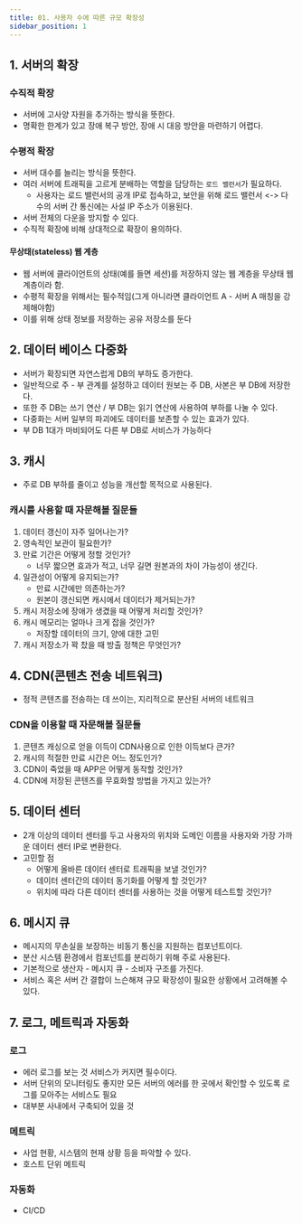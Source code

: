 ```yaml
---
title: 01. 사용자 수에 따른 규모 확장성
sidebar_position: 1
---
```

## 1. 서버의 확장
### 수직적 확장
- 서버에 고사양 자원을 추가하는 방식을 뜻한다.
- 명확한 한계가 있고 장애 복구 방안, 장애 시 대응 방안을 마련하기 어렵다.
### 수평적 확장
- 서버 대수를 늘리는 방식을 뜻한다.
- 여러 서버에 트래픽을 고르게 분배하는 역할을 담당하는 `로드 밸런서`가 필요하다.
  - 사용자는 로드 밸런서의 공개 IP로 접속하고, 보안을 위해 로드 밸런서 <-> 다수의 서버 간 통신에는 사설 IP 주소가 이용된다.
- 서버 전체의 다운을 방지할 수 있다.
- 수직적 확장에 비해 상대적으로 확장이 용의하다.

#### 무상태(stateless) 웹 계층
- 웹 서버에 클라이언트의 상태(예를 들면 세션)를 저장하지 않는 웹 계층을 무상태 웹 계층이라 함.
- 수평적 확장을 위해서는 필수적임(그게 아니라면 클라이언트 A - 서버 A 매칭을 강제해야함)
- 이를 위해 상태 정보를 저장하는 공유 저장소를 둔다


## 2. 데이터 베이스 다중화
- 서버가 확장되면 자연스럽게 DB의 부하도 증가한다.
- 일반적으로 주 - 부 관계를 설정하고 데이터 원보는 주 DB, 사본은 부 DB에 저장한다.
- 또한 주 DB는 쓰기 연산 / 부 DB는 읽기 연산에 사용하여 부하를 나눌 수 있다.
- 다중화는 서버 일부의 파괴에도 데이터를 보존할 수 있는 효과가 있다.
- 부 DB 1대가 마비되어도 다른 부 DB로 서비스가 가능하다

## 3. 캐시
- 주로 DB 부하를 줄이고 성능을 개선할 목적으로 사용된다.

### 캐시를 사용할 때 자문해볼 질문들
1. 데이터 갱신이 자주 일어나는가?
2. 영속적인 보관이 필요한가?
3. 만료 기간은 어떻게 정할 것인가?
   - 너무 짧으면 효과가 적고, 너무 길면 원본과의 차이 가능성이 생긴다.
4. 일관성이 어떻게 유지되는가?
   - 만료 시간에만 의존하는가?
   - 원본이 갱신되면 캐시에서 데이터가 제거되는가?
5. 캐시 저장소에 장애가 생겼을 때 어떻게 처리할 것인가?
6. 캐시 메모리는 얼마나 크게 잡을 것인가?
   - 저장할 데이터의 크기, 양에 대한 고민
7. 캐시 저장소가 꽉 찼을 때 방출 정책은 무엇인가?

## 4. CDN(콘텐츠 전송 네트워크)
- 정적 콘텐츠를 전송하는 데 쓰이는, 지리적으로 분산된 서버의 네트워크

### CDN을 이용할 때 자문해볼 질문들
1. 콘텐츠 캐싱으로 얻을 이득이 CDN사용으로 인한 이득보다 큰가?
2. 캐시의 적절한 만료 시간은 어느 정도인가?
3. CDN이 죽었을 때 APP은 어떻게 동작할 것인가?
4. CDN에 저장된 콘텐츠를 무효화할 방법을 가지고 있는가?

## 5. 데이터 센터
- 2개 이상의 데이터 센터를 두고 사용자의 위치와 도메인 이름을 사용자와 가장 가까운 데이터 센터 IP로 변환한다.
- 고민할 점
  - 어떻게 올바른 데이터 센터로 트래픽을 보낼 것인가?
  - 데이터 센터간의 데이터 동기화를 어떻게 할 것인가?
  - 위치에 따라 다른 데이터 센터를 사용하는 것을 어떻게 테스트할 것인가?

## 6. 메시지 큐
- 메시지의 무손실을 보장하는 비동기 통신을 지원하는 컴포넌트이다.
- 분산 시스템 환경에서 컴포넌트를 분리하기 위해 주로 사용된다.
- 기본적으로 생산자 - 메시지 큐 - 소비자 구조를 가진다.
- 서비스 혹은 서버 간 결합이 느슨해져 규모 확장성이 필요한 상황에서 고려해볼 수 있다.

## 7. 로그, 메트릭과 자동화
### 로그
  - 에러 로그를 보는 것 서비스가 커지면 필수이다. 
  - 서버 단위의 모니터링도 좋지만 모든 서버의 에러를 한 곳에서 확인할 수 있도록 로그를 모아주는 서비스도 필요
  - 대부분 사내에서 구축되어 있을 것
### 메트릭
- 사업 현황, 시스템의 현재 상황 등을 파악할 수 있다.
- 호스트 단위 메트릭

### 자동화
- CI/CD